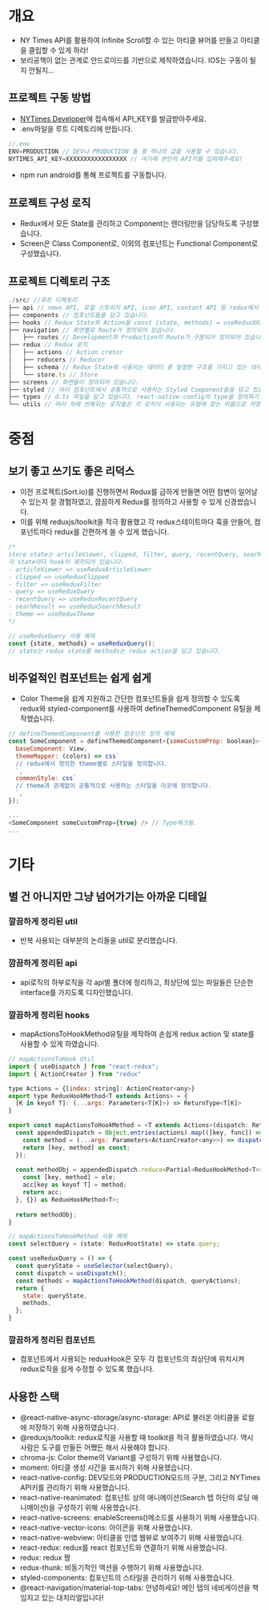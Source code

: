 # 개요
- NY Times API를 활용하여 Infinite Scroll할 수 있는 아티클 뷰어를 만들고 아티클을 클립할 수 있게 하라!
- 보리공책이 없는 관계로 안드로이드를 기반으로 제작하였습니다. IOS는 구동이 될지 안될지...

## 프로젝트 구동 방법
- [NYTimes Developer](http://developer.nytimes.com/)에 접속해서 API_KEY를 발급받아주세요.
- .env파일을 루트 디렉토리에 만듭니다.
```js
//.env
ENV=PRODUCTION // DEV나 PRODUCTION 둘 중 하나의 값을 사용할 수 있습니다.
NYTIMES_API_KEY=XXXXXXXXXXXXXXXXX // 여기에 본인의 API키를 입력해주세요!
```
  - npm run android를 통해 프로젝트를 구동합니다.

## 프로젝트 구성 로직
 - Redux에서 모든 State를 관리하고 Component는 렌더링만을 담당하도록 구성했습니다.
 - Screen은 Class Component로, 이외의 컴포넌트는 Functional Component로 구성했습니다.
## 프로젝트 디렉토리 구조
```js
./src/ //루트 디렉토리
├── api // news API, 로컬 스토리지 API, icon API, contant API 등 redux에서 관리하는 state 이외의 정보들을 담고 있는 것들과 통신하기 위한 로직들을 담고 있습니다.
├── components // 컴포넌트들을 담고 있습니다.
├── hooks // Redux State와 Action을 const {state, methods} = useReduxXXXXX(); 형태로 반환하는 훅들을 담고 있습니다.
├── navigation // 화면별로 Route가 정의되어 있습니다.
│   ├── routes // Development와 Production의 Route가 구분되어 정의되어 있습니다.
├── redux // Redux 로직
│   ├── actions // Action cretor
│   ├── reducers // Reducer
│   ├── schema // Redux State에 사용되는 데이터 중 일정한 구조를 가지고 있는 데이터에 대한 스키마를 담고 있습니다.
│   └── store.ts // Store
├── screens // 화면들이 정의되어 있습니다.
├── styled // 여러 컴포넌트에서 공통적으로 사용하는 Styled Component들을 담고 있습니다.
├── types // d.ts 파일을 담고 있습니다. react-native-config의 type을 정의하기 위해 사용하였습니다.
└── utils // 여러 차례 반복되는 로직들은 각 로직이 사용되는 유형에 맞는 이름으로 저장되어 있습니다.
```
# 중점
## 보기 좋고 쓰기도 좋은 리덕스
  - 이전 프로젝트(Sort.io)를 진행하면서 Redux를 급하게 만들면 어떤 참변이 일어날 수 있는지 잘 경험하였고, 깜끔하게 Redux를 정의하고 사용할 수 있게 신경썼습니다.
  - 이를 위해 reduxjs/toolkit을 적극 활용했고 각 redux스테이트마다 훅을 만들어, 컴포넌트마다 redux를 간편하게 쓸 수 있게 했습니다.
```js
/* 
store state는 articleViewer, clipped, filter, query, recentQuery, searhcResult, theme로 구성되어 있고,
각 state마다 hook이 제작되어 있습니다.
- articleViewer => useReduxArticleViewer
- clipped => useReduxClipped
- filter => useReduxFilter
- query => useReduxQuery
- recentQuery => useReduxRecentQuery
- searhResult => useReduxSearchResult
- theme => useReduxTheme
*/

// useReduxQuery 사용 예제
const {state, methods} = useReduxQuery();
// state는 redux state를 methods는 redux action을 담고 있습니다.
```
## 비주얼적인 컴포넌트는 쉽게 쉽게
  - Color Theme을 쉽게 지원하고 간단한 컴포넌트들을 쉽게 정의할 수 있도록 redux와 styled-component를 사용하여 defineThemedComponent 유틸을 제작헸습니다.

```js
// defineThemedComponent를 사용한 컴포넌트 정의 예제
const SomeComponent = defineThemedComponent<{someCustomProp: boolean}>({
  baseComponent: View,
  themeMapper: (colors) => css`
  // redux에서 정의한 theme별로 스타일을 정의합니다.
  `,
  commonStyle: css`
  // theme과 관계없이 공통적으로 사용하는 스타일을 이곳에 정의합니다.
  `,
});

...
<SomeComponent someCustomProp={true} /> // Type체크됨.
...
```

# 기타
## 별 건 아니지만 그냥 넘어가기는 아까운 디테일
### 깔끔하게 정리된 util
  - 반복 사용되는 대부분의 논리들을 util로 분리했습니다.
### 깜끔하게 정리된 api
  - api로직의 하부로직을 각 api별 폴더에 정리하고, 최상단에 있는 파일들은 단순한 interface를 가지도록 디자인했습니다.
### 깔끔하게 정리된 hooks
  - mapActionsToHookMethod유틸을 제작하여 손쉽게 redux action 및 state를 사용할 수 있게 하였습니다.

```js
// mapActionsToHook Util
import { useDispatch } from "react-redux";
import { ActionCreator } from "redux"

type Actions = {[index: string]: ActionCreator<any>}
export type ReduxHookMethod<T extends Actions> = {
  [K in keyof T]: (...args: Parameters<T[K]>) => ReturnType<T[K]>
}

export const mapActionsToHookMethod = <T extends Actions>(dispatch: ReturnType<typeof useDispatch>, actions: T): ReduxHookMethod<T> => {
  const appendedDispatch = Object.entries(actions).map(([key, func]) => {
    const method = (...args: Parameters<ActionCreator<any>>) => dispatch(func(...args));
    return [key, method] as const;
  });
  
  const methodObj = appendedDispatch.reduce<Partial<ReduxHookMethod<T>>>((acc, ele) => {
    const [key, method] = ele;
    acc[key as keyof T] = method;
    return acc;
  }, {}) as ReduxHookMethod<T>;
  
  return methodObj;
}
```

```js
// mapActionsToHookMethod 사용 예제
const selectQuery = (state: ReduxRootState) => state.query;

const useReduxQuery = () => {
  const queryState = useSelector(selectQuery);
  const dispatch = useDispatch();
  const methods = mapActionsToHookMethod(dispatch, queryActions);
  return {
    state: queryState,
    methods,
  };
}
```

### 깔끔하게 정리된 컴포넌트
- 컴포넌트에서 사용되는 reduxHook은 모두 각 컴포넌트의 최상단에 위치시켜 redux로직을 쉽게 수정할 수 있도록 했습니다.

## 사용한 스택
 - @react-native-async-storage/async-storage: API로 불러온 아티클을 로컬에 저장하기 위해 사용하였습니다.
 - @reduxjs/toolkit: redux로직을 사용할 때 toolkit을 적극 활용하였습니다. 역시 사람은 도구를 만들든 어쨌든 해서 사용해야 합니다.
 - chroma-js: Color theme의 Variant를 구성하기 위해 사용했습니다.
 - moment: 아티클 생성 시간을 표시하기 위해 사용했습니다.
 - react-native-config: DEV모드와 PRODUCTION모드의 구분, 그리고 NYTimes API키를 관리하기 위해 사용했습니다.
 - react-native-reanimated: 컴포넌트 상의 애니메이션(Search 탭 하단의 로딩 애니메이션)을 구성하기 위해 사용했습니다.
 - react-native-screens: enableScreens()메소드를 사용하기 위해 사용했습니다.
 - react-native-vector-icons: 아이콘을 위해 사용했습니다.
 - react-native-webview: 아티클을 인앱 웹뷰로 보여주기 위해 사용했습니다.
 - react-redux: redux를 react 컴포넌트와 연결하기 위해 사용했습니다.
 - redux: redux 짱
 - redux-thunk: 비동기적인 액션을 수행하기 위해 사용했습니다.
 - styled-components: 컴포넌트의 스타일을 관리하기 위해 사용했습니다.
 - @react-navigation/material-top-tabs: 안녕하세요! 메인 탭의 네비게이션을 책임지고 있는 대치리얼입니다!
